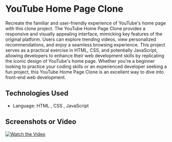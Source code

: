 
# YouTube Home Page Clone

Recreate the familiar and user-friendly experience of YouTube's home page with this clone project. The YouTube Home Page Clone provides a responsive and visually appealing interface, mimicking key features of the original platform. Users can explore trending videos, view personalized recommendations, and enjoy a seamless browsing experience. This project serves as a practical exercise in HTML, CSS, and potentially JavaScript, allowing developers to enhance their web development skills by replicating the iconic design of YouTube's home page. Whether you're a beginner looking to practice your coding skills or an experienced developer seeking a fun project, this YouTube Home Page Clone is an excellent way to dive into front-end web development.

## Technologies Used

- Language: HTML , CSS , JavaScript

## Screenshots or Video

[![Watch the Video](https://drive.google.com/file/d/17LwEHrqb1UUurDPqAW8IPI08IKVnCoxf/view?usp=sharing)](https://drive.google.com/file/d/1bOSKr_6H2kDsH-FmHdb0GW_3oUYPtOWH/view?usp=sharing)

